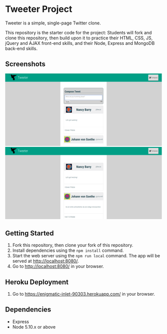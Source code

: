 # Tweeter Project

Tweeter is a simple, single-page Twitter clone.

This repository is the starter code for the project: Students will fork and clone this repository, then build upon it to practice their HTML, CSS, JS, jQuery and AJAX front-end skills, and their Node, Express and MongoDB back-end skills.

## Screenshots

!["Screenshot of tweet compose box with highlighted text"](https://github.com/veilance/tweeter/blob/master/docs/click.png?raw=true)
!["Screenshot of tweet page without tweet compose box after clicking compose button](https://github.com/veilance/tweeter/blob/master/docs/indexWithoutHeader.png?raw=true)

## Getting Started

1. Fork this repository, then clone your fork of this repository.
2. Install dependencies using the `npm install` command.
3. Start the web server using the `npm run local` command. The app will be served at <http://localhost:8080/>.
4. Go to <http://localhost:8080/> in your browser.

## Heroku Deployment 

1. Go to https://enigmatic-inlet-90303.herokuapp.com/ in your browser.

## Dependencies

- Express
- Node 5.10.x or above
